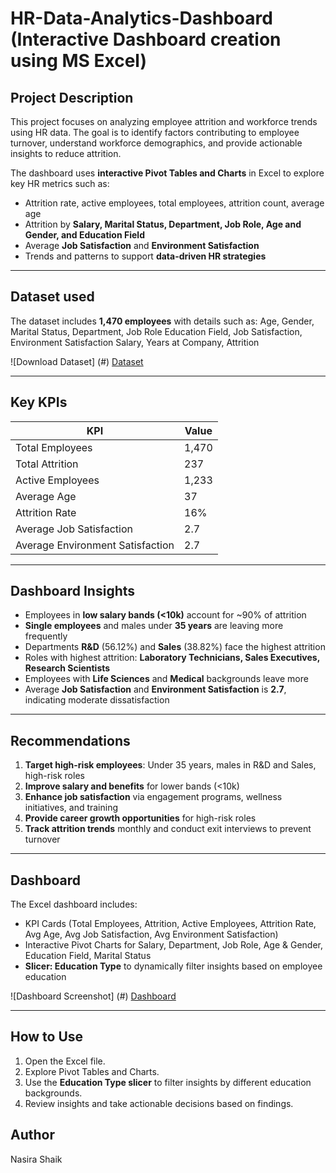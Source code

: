 # HR-Data-Analytics-Dashboard (Interactive Dashboard creation using MS Excel)
## Project Description
This project focuses on analyzing employee attrition and workforce trends using HR data. The goal is to identify factors contributing to employee turnover, understand workforce demographics, and provide actionable insights to reduce attrition.

The dashboard uses **interactive Pivot Tables and Charts** in Excel to explore key HR metrics such as:
- Attrition rate, active employees, total employees, attrition count, average age
- Attrition by **Salary, Marital Status, Department, Job Role, Age and Gender, and Education Field**
- Average **Job Satisfaction** and **Environment Satisfaction**
- Trends and patterns to support **data-driven HR strategies**

---

## Dataset used
The dataset includes **1,470 employees** with details such as:
Age, Gender, Marital Status, Department, Job Role
Education Field, Job Satisfaction, Environment Satisfaction
Salary, Years at Company, Attrition

![Download Dataset] (#) <a href="https://github.com/NasiraShaik/HR-Data-Analytics-Dashboard/blob/main/HR%20DATA%20(Recovered)%20(Autosaved).xlsx">Dataset</a>

---

## Key KPIs
| KPI                               | Value           |
|----------------------------------|----------------|
| Total Employees                   | 1,470          |
| Total Attrition                   | 237            |
| Active Employees                  | 1,233          |
| Average Age                        | 37             |
| Attrition Rate                     | 16%            |
| Average Job Satisfaction           | 2.7            |
| Average Environment Satisfaction   | 2.7            |

---

## Dashboard Insights
- Employees in **low salary bands (<10k)** account for ~90% of attrition
- **Single employees** and males under **35 years** are leaving more frequently
- Departments **R&D** (56.12%) and **Sales** (38.82%) face the highest attrition
- Roles with highest attrition: **Laboratory Technicians, Sales Executives, Research Scientists**
- Employees with **Life Sciences** and **Medical** backgrounds leave more
- Average **Job Satisfaction** and **Environment Satisfaction** is **2.7**, indicating moderate dissatisfaction

---

## Recommendations
1. **Target high-risk employees**: Under 35 years, males in R&D and Sales, high-risk roles
2. **Improve salary and benefits** for lower bands (<10k)
3. **Enhance job satisfaction** via engagement programs, wellness initiatives, and training
4. **Provide career growth opportunities** for high-risk roles
5. **Track attrition trends** monthly and conduct exit interviews to prevent turnover

---

## Dashboard
The Excel dashboard includes:
- KPI Cards (Total Employees, Attrition, Active Employees, Attrition Rate, Avg Age, Avg Job Satisfaction, Avg Environment Satisfaction)
- Interactive Pivot Charts for Salary, Department, Job Role, Age & Gender, Education Field, Marital Status
- **Slicer: Education Type** to dynamically filter insights based on employee education

![Dashboard Screenshot] (#) <a href="https://github.com/NasiraShaik/HR-Data-Analytics-Dashboard/blob/main/Screenshot%20(37).png">Dashboard</a>

---

## How to Use
1. Open the Excel file.
2. Explore Pivot Tables and Charts.
3. Use the **Education Type slicer** to filter insights by different education backgrounds.
4. Review insights and take actionable decisions based on findings.


## Author
Nasira Shaik




